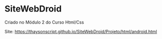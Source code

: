 # SiteWebDroid
 Criado no Módulo 2 do Curso Html/Css

Site: https://thaysonscript.github.io/SiteWebDroid/Projeto/html/android.html
